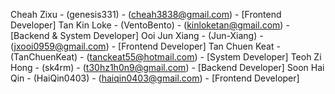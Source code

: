 Cheah Zixu - (genesis331) - (cheah3838@gmail.com) - [Frontend Developer]
Tan Kin Loke - (VentoBento) - (kinloketan@gmail.com) - [Backend & System Developer]
Ooi Jun Xiang - (Jun-Xiang) - (jxooi0959@gmail.com) - [Frontend Developer]
Tan Chuen Keat - (TanChuenKeat) - (tanckeat55@hotmail.com) - [System Developer]
Teoh Zi Hong - (sk4rm) - (t30hz1h0n9@gmail.com) - [Backend Developer]
Soon Hai Qin - (HaiQin0403) - (haiqin0403@gmail.com) - [Frontend Developer]